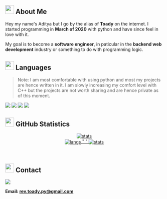 ## <img src="https://cdn3.emoji.gg/emojis/2112_wave_animated.gif" width="28px" height="28px"> About Me

Hey my name's Aditya but I go by the alias of **Toady** on the internet. I
started programming in **March of 2020** with python and have since feel in love
with it. 

My goal is to become a **software engineer**, in paticular in the
**backend web development** industry or something to do with programming logic.

## <img src="https://cdn3.emoji.gg/emojis/7809-pepe-noted.gif" width="28x" height="28px"> Languages

> Note: I am most comfortable with using python and most my projects are hence written in it. I am slowly increasing my comfort level with C++ but the projects are not worth sharing and are hence private as of this moment.

<a href= "https://en.wikipedia.org/wiki/Python_(programming_language)"><img src= "https://img.shields.io/badge/python-1a212e?style=for-the-badge&logo=python&logoColor=white"></a>
<a href= "https://en.wikipedia.org/wiki/JavaScript"><img src= "https://img.shields.io/badge/JavaScript-1a212e?style=for-the-badge&logo=javascript&logoColor=white"></a>
<a href= "https://en.wikipedia.org/wiki/C%2B%2B"><img src= "https://img.shields.io/badge/C%2B%2B-1a212e?style=for-the-badge&logo=c%2B%2B&logoColor=white"></a>
<a href= "https://en.wikipedia.org/wiki/Java_(programming_language)"><img src= "https://img.shields.io/badge/Java-1a212e?style=for-the-badge&logo=java&logoColor=white"></a>
<!-- <a href= "https://en.wikipedia.org/wiki/Rust_(programming_language)"><img src= "https://img.shields.io/badge/Rust-1a212e?style=for-the-badge&logo=rust&logoColor=white"></a> -->

## <img src="https://cdn3.emoji.gg/emojis/9230-stats.png" width="28px" height="28px"> GitHub Statistics 

<p align="center">
<a href="#">
  <img align="center" src="http://github-profile-summary-cards.vercel.app/api/cards/profile-details?username=Aditya-Jyoti&theme=ayu_mirage" alt="stats" />
  <br>
  <img align="center" src="http://github-profile-summary-cards.vercel.app/api/cards/repos-per-language?username=Aditya-Jyoti&theme=ayu_mirage" alt="langs" />
  "  "
  <img align="center" src="http://github-profile-summary-cards.vercel.app/api/cards/stats?username=Aditya-Jyoti&theme=ayu_mirage" alt="stats" />
</a>
</p>

<br>

## <img src="https://cdn3.emoji.gg/emojis/1292-person-talking.png" width="28px" height="28px"> Contact

![](https://discord.c99.nl/widget/theme-4/593036316980019220.png)

**Email: rev.toady.py@gmail.com**
